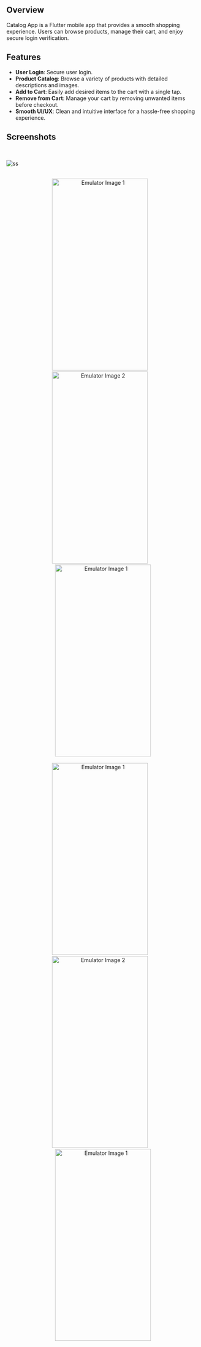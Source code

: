 ## Overview
Catalog App is a Flutter mobile app that provides a smooth shopping experience. Users can browse products, manage their cart, and enjoy secure login verification.

## Features

- **User Login**: Secure user login.
- **Product Catalog**: Browse a variety of products with detailed descriptions and images.
- **Add to Cart**: Easily add desired items to the cart with a single tap.
- **Remove from Cart**: Manage your cart by removing unwanted items before checkout.
- **Smooth UI/UX**: Clean and intuitive interface for a hassle-free shopping experience.


## Screenshots
<br>

 ![ss](https://github.com/user-attachments/assets/9e48db4f-cff2-4b06-a915-94670a80ab63)



<br>
<div align="center">
  <img src="https://github.com/user-attachments/assets/65144e74-dd71-4356-adc8-6c7d3cbf707a", alt="Emulator Image 1" width="250" height="500"/> &nbsp;&nbsp;&nbsp;
     <img src="https://github.com/user-attachments/assets/4a53d9b0-9927-4d4b-b46a-1a63e756fe88", alt="Emulator Image 2" width="250" height="500"/> &nbsp;&nbsp;&nbsp;
   <img src="https://github.com/user-attachments/assets/6b0e5ffe-5f35-47ee-b6d9-51b20f56ab03", alt="Emulator Image 1" width="250" height="500"/>
</div>
<br>


<div align="center" >
  <img src="https://github.com/user-attachments/assets/6b0e5ffe-5f35-47ee-b6d9-51b20f56ab03", alt="Emulator Image 1" width="250" height="500" /> &nbsp;&nbsp;&nbsp;
  <img src="https://github.com/user-attachments/assets/c2ab79d5-2d17-4180-93c2-8d95bf334fa3", alt="Emulator Image 2" width="250" height="500"/> &nbsp;&nbsp;&nbsp;
    <img src="https://github.com/user-attachments/assets/e2a7a60a-efd5-4831-b95a-8b41a00aef91", alt="Emulator Image 1" width="250" height="500"/>

</div>

